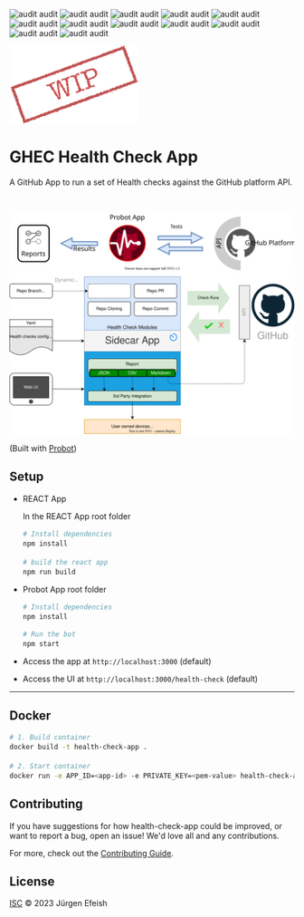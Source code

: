![audit audit](https://img.shields.io/badge/npm_audit-moderate:1-CA6F1E)
![audit audit](https://img.shields.io/badge/npm_audit-high:1-darkred)
![audit audit](https://img.shields.io/badge/npm_audit-moderate:1-CA6F1E)
![audit audit](https://img.shields.io/badge/npm_audit-high:1-darkred)
![audit audit](https://img.shields.io/badge/npm_audit-moderate:1-CA6F1E)
![audit audit](https://img.shields.io/badge/npm_audit-high:1-darkred)
![audit audit](https://img.shields.io/badge/npm_audit-moderate:1-CA6F1E)
![audit audit](https://img.shields.io/badge/npm_audit-high:1-darkred)
![audit audit](https://img.shields.io/badge/npm_audit-moderate:1-CA6F1E)
![audit audit](https://img.shields.io/badge/npm_audit-high:1-darkred)
![audit audit](https://img.shields.io/badge/npm_audit-moderate:1-CA6F1E)
![audit audit](https://img.shields.io/badge/npm_audit-high:1-darkred)

![wip](docs/images/WIP.png)

# GHEC Health Check App

 A GitHub App  to run a set of Health checks against the GitHub platform API.
<br><br><br>

![diagram](docs/images/flow-overview.svg)
![diagram](docs/images/architecture.svg)

(Built with [Probot](https://github.com/probot/probot))

## Setup

- REACT App

    In the REACT App root folder

    ```sh
    # Install dependencies
    npm install

    # build the react app
    npm run build
    ```

- Probot App root folder

    ```sh
    # Install dependencies
    npm install
    ```

    ```sh
    # Run the bot
    npm start
    ```

- Access the app at `http://localhost:3000` (default)
- Access the UI at `http://localhost:3000/health-check` (default)

---

## Docker

```sh
# 1. Build container
docker build -t health-check-app .

# 2. Start container
docker run -e APP_ID=<app-id> -e PRIVATE_KEY=<pem-value> health-check-app
```

## Contributing

If you have suggestions for how health-check-app could be improved, or want to report a bug, open an issue! We'd love all and any contributions.

For more, check out the [Contributing Guide](CONTRIBUTING.md).

## License

[ISC](LICENSE) © 2023 Jürgen Efeish

